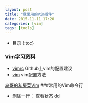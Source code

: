 ```yaml
---
layout: post
title: "我常用的Vim插件"
date: 2015-11-11 17:20
categories: [vim]
tags: [tools]
---
```

*  目录
{:toc}

### Vim学习资料
- [vimrc](https://github.com/amix/vimrc)  Github上vim的配置建议
- [vim](http://www.dbpoo.com/mac-vim-setting/)  vim配置方法

[鸟哥的私房菜Vim](http://linux.vbird.org/linux_basic/0310vi.php)
###常用的Vim命令行
- 删除一行： 查看状态 dd